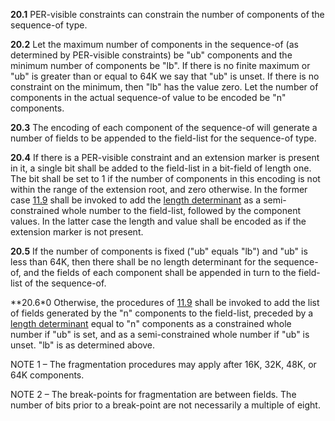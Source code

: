 
**20.1** PER-visible constraints can constrain the number of components of the sequence-of type.

**20.2** Let the maximum number of components in the sequence-of (as determined by PER-visible constraints) be "ub" components and the minimum number of components be "lb". If there is no finite maximum or "ub" is greater than or equal to 64K we say that "ub" is unset. If there is no constraint on the minimum, then "lb" has the value zero. Let the number of components in the actual sequence-of value to be encoded be "n" components.

**20.3** The encoding of each component of the sequence-of will generate a number of fields to be appended to the field-list for the sequence-of type.

**20.4** If there is a PER-visible constraint and an extension marker is present in it, a single bit shall be added to the field-list in a bit-field of length one. The bit shall be set to 1 if the number of components in this encoding is not within the range of the extension root, and zero otherwise. In the former case [11.9](./11.9%20General%20rules%20for%20encoding%20a%20length%20determinant.md) shall be invoked to add the [length determinant](./11.9%20General%20rules%20for%20encoding%20a%20length%20determinant.md) as a semi-constrained whole number to the field-list, followed by the component values. In the latter case the length and value shall be encoded as if the extension marker is not present.

**20.5** If the number of components is fixed ("ub" equals "lb") and "ub" is less than 64K, then there shall be no length determinant for the sequence-of, and the fields of each component shall be appended in turn to the field-list of the sequence-of.

**20.6*0 Otherwise, the procedures of [11.9](./11.9%20General%20rules%20for%20encoding%20a%20length%20determinant.md) shall be invoked to add the list of fields generated by the "n" components to the field-list, preceded by a [length determinant](./11.9%20General%20rules%20for%20encoding%20a%20length%20determinant.md) equal to "n" components as a constrained whole number if "ub" is set, and as a semi-constrained whole number if "ub" is unset. "lb" is as determined above.

NOTE 1 – The fragmentation procedures may apply after 16K, 32K, 48K, or 64K components.

NOTE 2 – The break-points for fragmentation are between fields. The number of bits prior to a break-point are not necessarily a multiple of eight.
